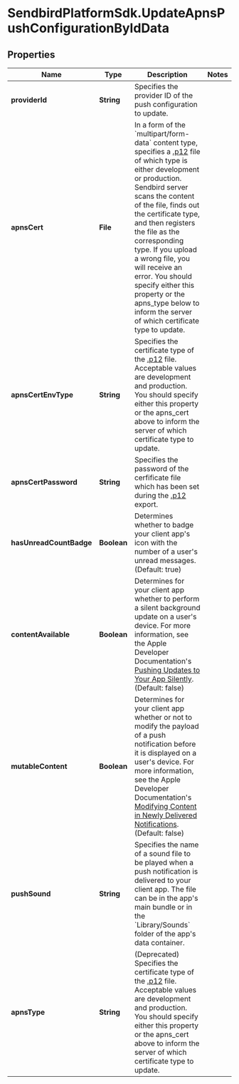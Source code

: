 # SendbirdPlatformSdk.UpdateApnsPushConfigurationByIdData

## Properties

Name | Type | Description | Notes
------------ | ------------- | ------------- | -------------
**providerId** | **String** | Specifies the provider ID of the push configuration to update. | 
**apnsCert** | **File** | In a form of the &#x60;multipart/form-data&#x60; content type, specifies a [.p12](/docs/chat/v3/ios/guides/push-notifications#2-step-3-export-a-p12-file-and-upload-to-sendbird-dashboard) file of which type is either development or production. Sendbird server scans the content of the file, finds out the certificate type, and then registers the file as the corresponding type. If you upload a wrong file, you will receive an error. You should specify either this property or the apns_type below to inform the server of which certificate type to update. | 
**apnsCertEnvType** | **String** | Specifies the certificate type of the [.p12](/docs/chat/v3/ios/guides/push-notifications#2-step-3-export-a-p12-file-and-upload-to-sendbird-dashboard) file. Acceptable values are development and production. You should specify either this property or the apns_cert above to inform the server of which certificate type to update. | 
**apnsCertPassword** | **String** | Specifies the password of the cerfificate file which has been set during the [.p12](/docs/chat/v3/ios/guides/push-notifications#2-step-3-export-a-p12-file-and-upload-to-sendbird-dashboard) export. | 
**hasUnreadCountBadge** | **Boolean** | Determines whether to badge your client app&#39;s icon with the number of a user&#39;s unread messages. (Default: true) | 
**contentAvailable** | **Boolean** | Determines for your client app whether to perform a silent background update on a user&#39;s device. For more information, see the Apple Developer Documentation&#39;s [Pushing Updates to Your App Silently](https://developer.apple.com/documentation/usernotifications/setting_up_a_remote_notification_server/pushing_updates_to_your_app_silently). (Default: false) | 
**mutableContent** | **Boolean** | Determines for your client app whether or not to modify the payload of a push notification before it is displayed on a user&#39;s device. For more information, see the Apple Developer Documentation&#39;s [Modifying Content in Newly Delivered Notifications](https://developer.apple.com/documentation/usernotifications/modifying_content_in_newly_delivered_notifications). (Default: false) | 
**pushSound** | **String** | Specifies the name of a sound file to be played when a push notification is delivered to your client app. The file can be in the app&#39;s main bundle or in the &#x60;Library/Sounds&#x60; folder of the app&#39;s data container. | 
**apnsType** | **String** | (Deprecated)  Specifies the certificate type of the [.p12](/docs/chat/v3/ios/guides/push-notifications#2-step-3-export-a-p12-file-and-upload-to-sendbird-dashboard) file. Acceptable values are development and production. You should specify either this property or the apns_cert above to inform the server of which certificate type to update. | 


